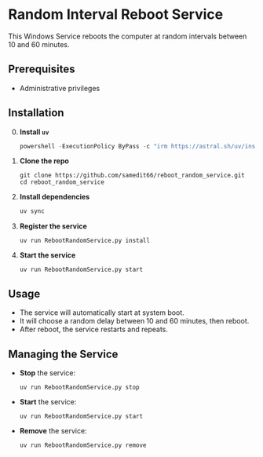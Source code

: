 # Random Interval Reboot Service

This Windows Service reboots the computer at random intervals between 10 and 60 minutes.

## Prerequisites
- Administrative privileges

## Installation

0. **Install `uv`**
   ```powershell
   powershell -ExecutionPolicy ByPass -c "irm https://astral.sh/uv/install.ps1 | iex"
   ```

1. **Clone the repo**
   ```batch
   git clone https://github.com/samedit66/reboot_random_service.git
   cd reboot_random_service
   ```

2. **Install dependencies**  
   ```powershell
   uv sync
   ```

3. **Register the service**  
   ```batch
   uv run RebootRandomService.py install
   ```

4. **Start the service**  
   ```batch
   uv run RebootRandomService.py start
   ```

## Usage

- The service will automatically start at system boot.
- It will choose a random delay between 10 and 60 minutes, then reboot.
- After reboot, the service restarts and repeats.

## Managing the Service

- **Stop** the service:  
  ```batch
  uv run RebootRandomService.py stop
  ```
- **Start** the service:  
  ```batch
  uv run RebootRandomService.py start
  ```
- **Remove** the service:  
  ```batch
  uv run RebootRandomService.py remove
  ```
